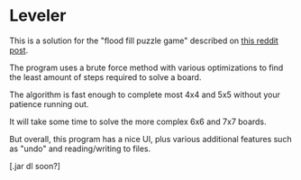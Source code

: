 # Leveler
This is a solution for the "flood fill puzzle game" described on [this reddit post](https://www.reddit.com/r/dailyprogrammer/comments/5jxeal/20161223_challenge_296_hard_flood_fill_puzzle_game/).

The program uses a brute force method with various optimizations to find the least amount of steps required to solve a board.

The algorithm is fast enough to complete most 4x4 and 5x5 without your patience running out.

It will take some time to solve the more complex 6x6 and 7x7 boards.

But overall, this program has a nice UI, plus various additional features such as "undo" and reading/writing to files.

[.jar dl soon?]
